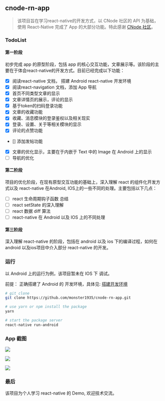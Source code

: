 ## cnode-rn-app

> 该项目旨在学习react-native的开发方式，以 CNode 社区的 API 为基础，使用 React-Native 完成了 App 的大部分功能。特此感谢 [CNode 社区](https://cnodejs.org/)。

### TodoList

#### 第一阶段

初步完成 app 的原型阶段，包括 app 的核心交互功能，文章展示等。该阶段的主要在于体会react-native的开发方式。目前已经完成以下功能：

- [x] 阅读react-native 文档， 搭建 Android react-native 开发环境
- [x] 阅读react-navigation 文档，添加 App 导航
- [x] 首页不同类型文章的显示
- [x] 文章详情页的展示，评论的显示
- [x] 基于token的扫码登录功能
- [x] 文章的收藏功能
- [x] 收藏、消息模块的登录鉴权以及相关现实
- [x] 登录、设置、关于等相关模块的显示
- [x] 评论的点赞功能
- [] 添加发帖功能
- [x] 文章的优化显示，主要在于内嵌于 Text 中的 Image 在 Android 上的显示
- [ ] 导航的优化

#### 第二阶段

项目的优化阶段，在现有原型交互功能的基础上，深入理解 react 的组件化开发方式以及 react-native 在Android, IOS上的一些不同的处理。主要包括以下几点：

- [ ] react 生命周期钩子函数 总结
- [ ] react setState 的深入理解
- [ ] react 数据 diff 算法
- [ ] react-native 在 Android 以及 IOS 上的不同处理

#### 第三阶段

深入理解 react-native 的阶段，包括在 android 以及 ios 下的编译过程，如何在 android 以及ios项目中介入部分 react-native 的开发。


### 运行

以 Android 上的运行为例，该项目暂未在 IOS 下 调试。

前提： 正确搭建了 Android 的 开发环境，具体见: [搭建开发环境](https://reactnative.cn/docs/0.51/getting-started.html#content)

```bash
# git clone
git clone https://github.com/monster1935/cnode-rn-app.git

# use yarn or npm install the package
yarn

# start the package server
react-native run-android

```
### App 截图

![](https://raw.githubusercontent.com/monster1935/cnode-rn-app/master/img/cnode-1.jpg)

![](https://raw.githubusercontent.com/monster1935/cnode-rn-app/master/img/cnode-2.jpg)

![](https://raw.githubusercontent.com/monster1935/cnode-rn-app/master/img/cnode-3.jpg)

### 最后

该项目为个人学习 react-native 的 Demo, 欢迎技术交流。
